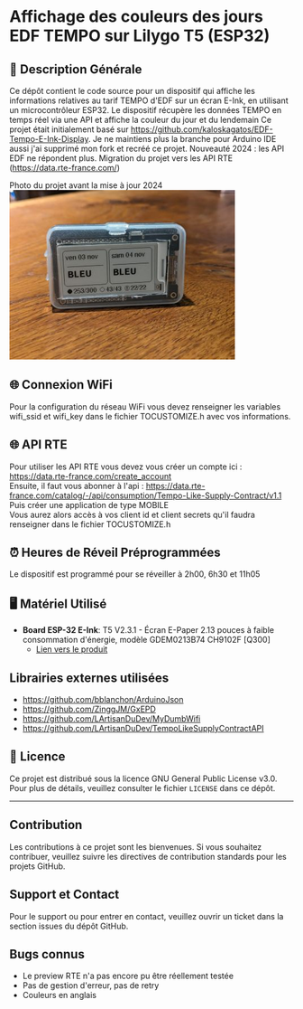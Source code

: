 # Affichage des couleurs des jours EDF TEMPO sur Lilygo T5 (ESP32)

## 📝 Description Générale

Ce dépôt contient le code source pour un dispositif qui affiche les informations relatives au tarif TEMPO d'EDF sur un écran E-Ink, en utilisant un microcontrôleur ESP32. Le dispositif récupère les données TEMPO en temps réel via une API et affiche la couleur du jour et du lendemain
Ce projet était initialement basé sur https://github.com/kaloskagatos/EDF-Tempo-E-Ink-Display.
Je ne maintiens plus la branche pour Arduino IDE aussi j'ai supprimé mon fork et recréé ce projet.
Nouveauté 2024 : les API EDF ne répondent plus. Migration du projet vers les API RTE (https://data.rte-france.com/)

Photo du projet avant la mise à jour 2024
![eTempo Display](doc/eTempo.jpg)

## 🌐 Connexion WiFi

Pour la configuration du réseau WiFi vous devez renseigner les variables wifi_ssid et wifi_key dans le fichier TOCUSTOMIZE.h avec vos informations.

## 🌐 API RTE

Pour utiliser les API RTE vous devez vous créer un compte ici : https://data.rte-france.com/create_account<br>
Ensuite, il faut vous abonner à l'api : https://data.rte-france.com/catalog/-/api/consumption/Tempo-Like-Supply-Contract/v1.1<br>
Puis créer une application de type MOBILE<br>
Vous aurez alors accès à vos client id et client secrets qu'il faudra renseigner dans le fichier TOCUSTOMIZE.h

## ⏰ Heures de Réveil Préprogrammées

Le dispositif est programmé pour se réveiller à 2h00, 6h30 et 11h05

## 🖥️ Matériel Utilisé

- **Board ESP-32 E-Ink**: T5 V2.3.1 - Écran E-Paper 2.13 pouces à faible consommation d'énergie, modèle GDEM0213B74 CH9102F [Q300]
  - [Lien vers le produit](https://www.lilygo.cc/products/t5-v2-3-1)

## Librairies externes utilisées 

* https://github.com/bblanchon/ArduinoJson
* https://github.com/ZinggJM/GxEPD
* https://github.com/LArtisanDuDev/MyDumbWifi
* https://github.com/LArtisanDuDev/TempoLikeSupplyContractAPI

## 📄 Licence

Ce projet est distribué sous la licence GNU General Public License v3.0. Pour plus de détails, veuillez consulter le fichier `LICENSE` dans ce dépôt.

---

## Contribution

Les contributions à ce projet sont les bienvenues. Si vous souhaitez contribuer, veuillez suivre les directives de contribution standards pour les projets GitHub.

## Support et Contact

Pour le support ou pour entrer en contact, veuillez ouvrir un ticket dans la section issues du dépôt GitHub.

## Bugs connus

* Le preview RTE n'a pas encore pu être réellement testée
* Pas de gestion d'erreur, pas de retry
* Couleurs en anglais
